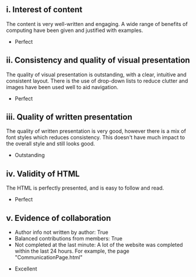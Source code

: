 ## i. Interest of content ##
The content is very well-written and engaging. A wide range of benefits of computing have been given and justified with examples.
- Perfect

## ii. Consistency and quality of visual presentation ##
The quality of visual presentation is outstanding, with a clear, intuitive and consistent layout. There is the use of drop-down lists to reduce clutter and images have been used well to aid navigation.
- Perfect

## iii. Quality of written presentation ##
The quality of written presentation is very good, however there is a mix of font styles which reduces consistency. This doesn't have much impact to the overall style and still looks good.
- Outstanding

## iv. Validity of HTML ##
The HTML is perfectly presented, and is easy to follow and read.
- Perfect

## v. Evidence of collaboration ##
+ Author info not written by author: True
+ Balanced contributions from members: True
+ Not completed at the last minute: A lot of the website was completed within the last 24 hours. For example, the page "CommunicationPage.html"
- Excellent

